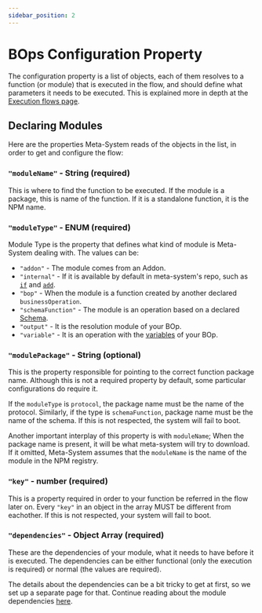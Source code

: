 ```yaml
---
sidebar_position: 2
---
```


# BOps Configuration Property
The configuration property is a list of objects, each of them resolves to a function (or module) that is executed in the flow, and should define what parameters it needs to be executed. This is explained more in depth at the [Execution flows page](../../architecture/flows).

## Declaring Modules
Here are the properties Meta-System reads of the objects in the list, in order to get and configure the flow:

### `"moduleName"` - String (required)
This is where to find the function to be executed. If the module is a package, this is name of the function. If it is a standalone function, it is the NPM name.

### `"moduleType"` - ENUM (required)
Module Type is the property that defines what kind of module is Meta-System dealing with. The values can be:
- `"addon"` - The module comes from an Addon.
- `"internal"` - If it is available by default in meta-system's repo, such as [`if`](../../functions/flux-control/if) and [`add`](../../functions/math/add).
- `"bop"` - When the module is a function created by another declared `businessOperation`.
- `"schemaFunction"` - The module is an operation based on a declared [Schema](../schema-config).
- `"output"` - It is the resolution module of your BOp.
- `"variable"` - It is an operation with the [variables](./bops#variables---single-parameter-type-required-array) of your BOp.

### `"modulePackage"` - String (optional)
This is the property responsible for pointing to the correct function package name. Although this is not a required property by default, some particular configurations do require it.

If the `moduleType` is `protocol`, the package name must be the name of the protocol. Similarly, if the type is `schemaFunction`, package name must be the name of the schema. If this is not respected, the system will fail to boot.

Another important interplay of this property is with `moduleName`; When the package name is present, it will be what meta-system will try to download. If it omitted, Meta-System assumes that the `moduleName` is the name of the module in the NPM registry.

### `"key"` - number (required)
This is a property required in order to your function be referred in the flow later on. Every `"key"` in an object in the array MUST be different from eachother. If this is not respected, your system will fail to boot.

### `"dependencies"` - Object Array (required)
These are the dependencies of your module, what it needs to have before it is executed. The dependencies can be either functional (only the execution is required) or normal (the values are required).

The details about the dependencies can be a bit tricky to get at first, so we set up a separate page for that. Continue reading about the module dependencies [here](./dependencies).
